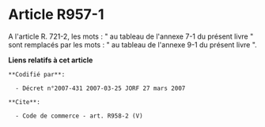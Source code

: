 # Article R957-1

A l'article R. 721-2, les mots : " au tableau de l'annexe 7-1 du présent livre " sont remplacés par les mots : " au tableau
de l'annexe 9-1 du présent livre ".

**Liens relatifs à cet article**

	**Codifié par**:

	  - Décret n°2007-431 2007-03-25 JORF 27 mars 2007

	**Cite**:

	  - Code de commerce - art. R958-2 (V)
